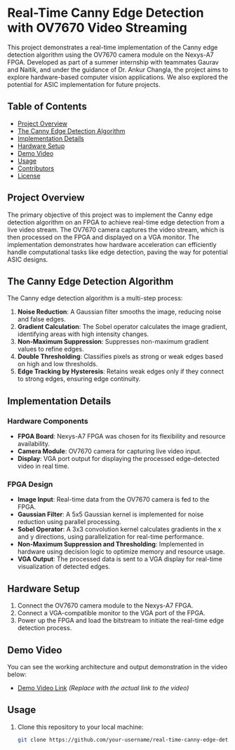 # Real-Time Canny Edge Detection with OV7670 Video Streaming

This project demonstrates a real-time implementation of the Canny edge detection algorithm using the OV7670 camera module on the Nexys-A7 FPGA. Developed as part of a summer internship with teammates Gaurav and Naitik, and under the guidance of Dr. Ankur Changla, the project aims to explore hardware-based computer vision applications. We also explored the potential for ASIC implementation for future projects.

## Table of Contents
- [Project Overview](#project-overview)
- [The Canny Edge Detection Algorithm](#the-canny-edge-detection-algorithm)
- [Implementation Details](#implementation-details)
- [Hardware Setup](#hardware-setup)
- [Demo Video](#demo-video)
- [Usage](#usage)
- [Contributors](#contributors)
- [License](#license)

## Project Overview

The primary objective of this project was to implement the Canny edge detection algorithm on an FPGA to achieve real-time edge detection from a live video stream. The OV7670 camera captures the video stream, which is then processed on the FPGA and displayed on a VGA monitor. The implementation demonstrates how hardware acceleration can efficiently handle computational tasks like edge detection, paving the way for potential ASIC designs.

## The Canny Edge Detection Algorithm

The Canny edge detection algorithm is a multi-step process:
1. **Noise Reduction**: A Gaussian filter smooths the image, reducing noise and false edges.
2. **Gradient Calculation**: The Sobel operator calculates the image gradient, identifying areas with high intensity changes.
3. **Non-Maximum Suppression**: Suppresses non-maximum gradient values to refine edges.
4. **Double Thresholding**: Classifies pixels as strong or weak edges based on high and low thresholds.
5. **Edge Tracking by Hysteresis**: Retains weak edges only if they connect to strong edges, ensuring edge continuity.

## Implementation Details

### Hardware Components
- **FPGA Board**: Nexys-A7 FPGA was chosen for its flexibility and resource availability.
- **Camera Module**: OV7670 camera for capturing live video input.
- **Display**: VGA port output for displaying the processed edge-detected video in real time.

### FPGA Design
- **Image Input**: Real-time data from the OV7670 camera is fed to the FPGA.
- **Gaussian Filter**: A 5x5 Gaussian kernel is implemented for noise reduction using parallel processing.
- **Sobel Operator**: A 3x3 convolution kernel calculates gradients in the x and y directions, using parallelization for real-time performance.
- **Non-Maximum Suppression and Thresholding**: Implemented in hardware using decision logic to optimize memory and resource usage.
- **VGA Output**: The processed data is sent to a VGA display for real-time visualization of detected edges.

## Hardware Setup

1. Connect the OV7670 camera module to the Nexys-A7 FPGA.
2. Connect a VGA-compatible monitor to the VGA port of the FPGA.
3. Power up the FPGA and load the bitstream to initiate the real-time edge detection process.

## Demo Video

You can see the working architecture and output demonstration in the video below:
- [Demo Video Link](#) *(Replace with the actual link to the video)*

## Usage

1. Clone this repository to your local machine:
   ```bash
   git clone https://github.com/your-username/real-time-canny-edge-detection-fpga.git
